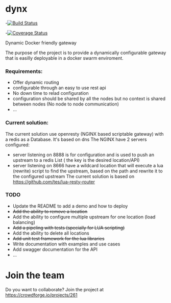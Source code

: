 # dynx
-[![Build Status](https://travis-ci.org/dhiaayachi/dynx.svg?branch=master)](https://travis-ci.org/dhiaayachi/dynx)

-[![Coverage Status](https://coveralls.io/repos/github/dhiaayachi/dynx/badge.svg?branch=master)](https://coveralls.io/github/dhiaayachi/dynx?branch=master)

Dynamic Docker friendly gateway  

The purpose of the project is to provide a dynamically configurable gateway that is easilly deployable in a docker swarm enviroment.


### Requirements:
- Offer dynamic routing 
- configurable through an easy to use rest api
- No down time to relad configuration
- configuration should be shared by all the nodes but no context is shared between nodes (No node to node communication)
- ...

### Current solution:
The current solution use openresty (NGINX based scriptable gateway) with a redis as a Database. It's based on dns
The NGINX have 2 servers configured:
- server listening on 8888 is for configuration and is used to push an upstream to a redis List ( the key is the desired location/API)
- server listening on 8666 have a wildcard location that will execute a lua (rewrite) script to find the upstream, based on the path 
  and rewrite it to the configured upstream
The current solution is based on https://github.com/tes/lua-resty-router
  
### TODO
- Update the README to add a demo and how to deploy
- ~~Add the ability to remove a location~~
- Add the ability to configure multiple upstream for one location (load balancing)
- ~~Add a pipeling with tests (specially for LUA scripting)~~
- Add the ability to delete all locations
- ~~Add unit test framework for the lua libraries~~
- Write documentation with examples and use cases
- Add swagger documentation for the API
- ...


 # Join the team 
 Do you want to collaborate? Join the project at https://crowdforge.io/projects/261
